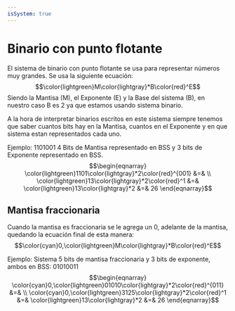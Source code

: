 ```yaml
---
isSystem: true
---
```


# Binario con punto flotante

El sistema de binario con punto flotante se usa para representar números muy grandes. Se usa la siguiente ecuación: $$\color{lightgreen}M\color{lightgray}*B\color{red}^E$$
Siendo la Mantisa (M), el Exponente (E) y la Base del sistema (B), en nuestro caso B es 2 ya que estamos usando sistema binario.

A la hora de interpretar binarios escritos en este sistema siempre tenemos que saber cuantos bits hay en la Mantisa, cuantos en el Exponente y en que sistema estan representados cada uno.

Ejemplo:
1101001 4 Bits de Mantisa representado en BSS y 3 bits de Exponente representado en BSS.
$$\begin{eqnarray}
\color{lightgreen}1101\color{lightgray}*2\color{red}^{001} &=& \\
\color{lightgreen}13\color{lightgray}*2\color{red}^1 &=& \color{lightgreen}13\color{lightgray}*2
&=& 26
\end{eqnarray}$$

## Mantisa fraccionaria

Cuando la mantisa es fraccionaria se le agrega un $0,$ adelante de la mantisa, quedando la ecuación final de esta manera: 
$$\color{cyan}0,\color{lightgreen}M\color{lightgray}*B\color{red}^E$$

Ejemplo: 
Sistema 5 bits de mantisa fraccionaria y 3 bits de exponente, ambos en BSS: 01010011
$$\begin{eqnarray}
\color{cyan}0,\color{lightgreen}01010\color{lightgray}*2\color{red}^{011} &=& \\
\color{cyan}0,\color{lightgreen}3125\color{lightgray}*2\color{red}^1 &=& \color{lightgreen}13\color{lightgray}*2
&=& 26
\end{eqnarray}$$